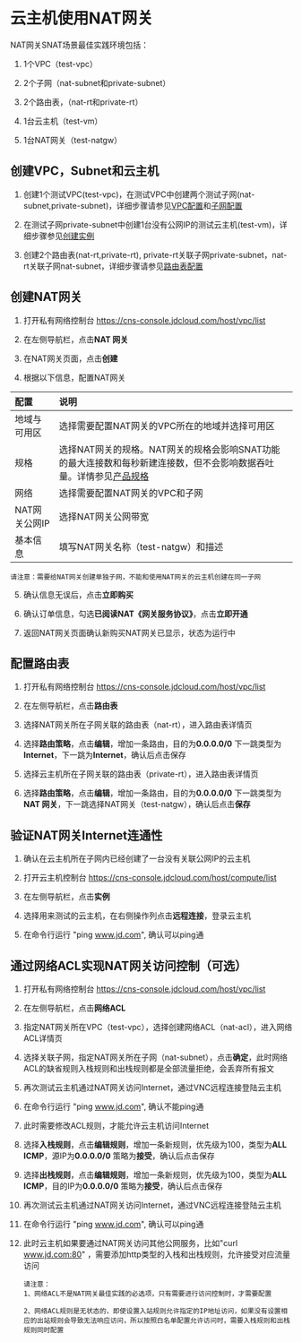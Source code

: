 # 云主机使用NAT网关

NAT网关SNAT场景最佳实践环境包括：

1. 1个VPC（test-vpc）

2. 2个子网（nat-subnet和private-subnet）

3. 2个路由表，（nat-rt和private-rt）

4. 1台云主机（test-vm）

5. 1台NAT网关（test-natgw）

## 创建VPC，Subnet和云主机

1. 创建1个测试VPC(test-vpc)，在测试VPC中创建两个测试子网(nat-subnet,private-subnet)，详细步骤请参见[VPC配置](../../Virtual-Private-Cloud/Operation-Guide/VPC-Configuration.md)和[子网配置](../../Virtual-Private-Cloud/Operation-Guide/Subnet-Configuration.md)

2. 在测试子网private-subnet中创建1台没有公网IP的测试云主机(test-vm)，详细步骤参见[创建实例](../../../Elastic-Compute/Virtual-Machines/Operation-Guide/Instance/Create-Instance.md)

3. 创建2个路由表(nat-rt,private-rt), private-rt关联子网private-subnet，nat-rt关联子网nat-subnet，详细步骤请参见[路由表配置](../../Virtual-Private-Cloud/Operation-Guide/Route-Table-Configuration.md)

## 创建NAT网关

1. 打开私有网络控制台 https://cns-console.jdcloud.com/host/vpc/list

2. 在左侧导航栏，点击**NAT 网关**

3. 在NAT网关页面，点击**创建**

4. 根据以下信息，配置NAT网关

| 配置          | 说明                                                         |
| :------------ | :----------------------------------------------------------- |
| 地域与可用区  | 选择需要配置NAT网关的VPC所在的地域并选择可用区               |
| 规格          | 选择NAT网关的规格。NAT网关的规格会影响SNAT功能的最大连接数和每秒新建连接数，但不会影响数据吞吐量。详情参见[产品规格](../Introduction/Specifications.md) |
| 网络          | 选择需要配置NAT网关的VPC和子网                               |
| NAT网关公网IP | 选择NAT网关公网带宽                                          |
| 基本信息      | 填写NAT网关名称（test-natgw）和描述                          |

    请注意：需要给NAT网关创建单独子网，不能和使用NAT网关的云主机创建在同一子网

5. 确认信息无误后，点击**立即购买**

6. 确认订单信息，勾选**已阅读NAT《网关服务协议》**，点击**立即开通**

7. 返回NAT网关页面确认新购买NAT网关已显示，状态为运行中

## 配置路由表

1. 打开私有网络控制台 https://cns-console.jdcloud.com/host/vpc/list

2. 在左侧导航栏，点击**路由表**

3. 选择NAT网关所在子网关联的路由表（nat-rt），进入路由表详情页

4. 选择**路由策略**，点击**编辑**，增加一条路由，目的为**0.0.0.0/0**  下一跳类型为**Internet**，下一跳为**Internet**，确认后点击保存

5. 选择云主机所在子网关联的路由表（private-rt），进入路由表详情页

6. 选择**路由策略**，点击**编辑**，增加一条路由，目的为**0.0.0.0/0**  下一跳类型为**NAT 网关**，下一跳选择NAT网关（test-natgw），确认后点击**保存**

## 验证NAT网关Internet连通性

1. 确认在云主机所在子网内已经创建了一台没有关联公网IP的云主机

2. 打开云主机控制台 https://cns-console.jdcloud.com/host/compute/list

3. 在左侧导航栏，点击**实例**

4. 选择用来测试的云主机，在右侧操作列点击**远程连接**，登录云主机

5. 在命令行运行 "ping www.jd.com", 确认可以ping通

## 通过网络ACL实现NAT网关访问控制（可选）

1. 打开私有网络控制台 https://cns-console.jdcloud.com/host/vpc/list

2. 在左侧导航栏，点击**网络ACL**

3. 指定NAT网关所在VPC（test-vpc），选择创建网络ACL（nat-acl），进入网络ACL详情页

4. 选择关联子网，指定NAT网关所在子网（nat-subnet），点击**确定**，此时网络ACL的缺省规则入栈规则和出栈规则都是全部流量拒绝，会丢弃所有报文

5. 再次测试云主机通过NAT网关访问Internet，通过VNC远程连接登陆云主机

6. 在命令行运行 "ping www.jd.com", 确认不能ping通

7. 此时需要修改ACL规则，才能允许云主机访问Internet

8. 选择**入栈规则**，点击**编辑规则**，增加一条新规则，优先级为100，类型为**ALL ICMP**，源IP为**0.0.0.0/0**  策略为**接受**，确认后点击保存

9. 选择**出栈规则**，点击**编辑规则**，增加一条新规则，优先级为100，类型为**ALL ICMP**，目的IP为**0.0.0.0/0**  策略为**接受**，确认后点击保存

10. 再次测试云主机通过NAT网关访问Internet，通过VNC远程连接登陆云主机

11. 在命令行运行 "ping www.jd.com", 确认可以ping通

12. 此时云主机如果要通过NAT网关访问其他公网服务，比如"curl www.jd.com:80" ，需要添加http类型的入栈和出栈规则，允许接受对应流量访问


        请注意：
        1、网络ACL不是NAT网关最佳实践的必选项，只有需要进行访问控制时，才需要配置
        
        2、网络ACL规则是无状态的，即使设置入站规则允许指定的IP地址访问，如果没有设置相应的出站规则会导致无法响应访问，所以按照白名单配置允许访问时，需要入栈规则和出栈规则同时配置
        
